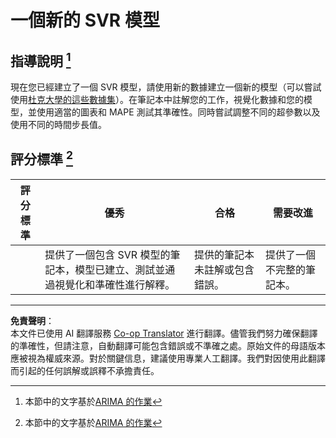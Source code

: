 <!--
CO_OP_TRANSLATOR_METADATA:
{
  "original_hash": "94aa2fc6154252ae30a3f3740299707a",
  "translation_date": "2025-08-29T20:51:36+00:00",
  "source_file": "7-TimeSeries/3-SVR/assignment.md",
  "language_code": "mo"
}
-->
# 一個新的 SVR 模型

## 指導說明 [^1]

現在您已經建立了一個 SVR 模型，請使用新的數據建立一個新的模型（可以嘗試使用[杜克大學的這些數據集](http://www2.stat.duke.edu/~mw/ts_data_sets.html)）。在筆記本中註解您的工作，視覺化數據和您的模型，並使用適當的圖表和 MAPE 測試其準確性。同時嘗試調整不同的超參數以及使用不同的時間步長值。

## 評分標準 [^1]

| 評分標準 | 優秀                                                        | 合格                                                      | 需要改進                           |
| -------- | ----------------------------------------------------------- | --------------------------------------------------------- | ----------------------------------- |
|          | 提供了一個包含 SVR 模型的筆記本，模型已建立、測試並通過視覺化和準確性進行解釋。 | 提供的筆記本未註解或包含錯誤。                           | 提供了一個不完整的筆記本。         |

[^1]:本節中的文字基於[ARIMA 的作業](https://github.com/microsoft/ML-For-Beginners/tree/main/7-TimeSeries/2-ARIMA/assignment.md)

---

**免責聲明**：  
本文件已使用 AI 翻譯服務 [Co-op Translator](https://github.com/Azure/co-op-translator) 進行翻譯。儘管我們努力確保翻譯的準確性，但請注意，自動翻譯可能包含錯誤或不準確之處。原始文件的母語版本應被視為權威來源。對於關鍵信息，建議使用專業人工翻譯。我們對因使用此翻譯而引起的任何誤解或誤釋不承擔責任。